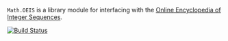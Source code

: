 `Math.OEIS` is a library module for interfacing with the
[Online Encyclopedia of Integer Sequences][1].

[![Build Status](https://travis-ci.org/niteria/oeis.svg)](https://travis-ci.org/bsl/oeis)

[1]: http://oeis.org/
